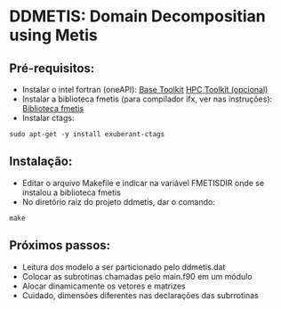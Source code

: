 # DDMETIS: Domain Decompositian using Metis

## Pré-requisitos:
- Instalar o intel fortran (oneAPI):
[Base Toolkit](https://www.intel.com/content/www/us/en/developer/tools/oneapi/base-toolkit-download.html?operatingsystem=linux&distributions=aptpackagemanager)
[HPC Toolkit (opcional)](https://www.intel.com/content/www/us/en/developer/tools/oneapi/base-toolkit-download.html?operatingsystem=linux&distributions=aptpackagemanager)
- Instalar a biblioteca fmetis (para compilador ifx, ver nas instruções): 
[Biblioteca fmetis](https://github.com/ivan-pi/fmetis)
- Instalar ctags:
```
sudo apt-get -y install exuberant-ctags
```

## Instalação:

- Editar o arquivo Makefile e indicar na variável FMETISDIR onde se instalou a biblioteca fmetis
- No diretório raiz do projeto ddmetis, dar o comando:
```
make
```


## Próximos passos:
- Leitura dos modelo a ser particionado pelo ddmetis.dat
- Colocar as subrotinas chamadas pelo main.f90 em um módulo
- Alocar dinamicamente os vetores e matrizes
- Cuidado, dimensões diferentes nas declarações das subrrotinas
